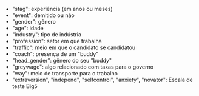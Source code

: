 - "stag": experiência (em anos ou meses)
- "event": demitido ou não
- "gender": gênero
- "age": idade
- "industry": tipo de indústria
- "profession": setor em que trabalha
- "traffic": meio em que o candidato se candidatou
- "coach": presença de um "buddy"
- "head_gender": gênero do seu "buddy"
- "greywage": algo relacionado com taxas para o governo
- "way": meio de transporte para o trabalho
- "extraversion", "independ", "selfcontrol", "anxiety", "novator": Escala de teste Big5 